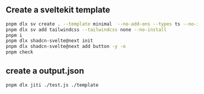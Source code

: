 ## Create a sveltekit template

```bash
pnpm dlx sv create . --template minimal  --no-add-ons --types ts --no-install
pnpm dlx sv add tailwindcss --tailwindcss none --no-install
pnpm i
pnpm dlx shadcn-svelte@next init
pnpm dlx shadcn-svelte@next add button -y -o
pnpm check
```

## create a output.json

```bash
pnpm dlx jiti ./test.js ./template
```
